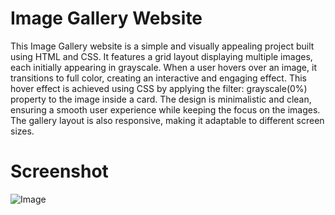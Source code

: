 # Image Gallery Website

This Image Gallery website is a simple and visually appealing project built using HTML and CSS. It features a grid layout displaying multiple images, each initially appearing in grayscale. When a user hovers over an image, it transitions to full color, creating an interactive and engaging effect. This hover effect is achieved using CSS by applying the filter: grayscale(0%) property to the image inside a card. The design is minimalistic and clean, ensuring a smooth user experience while keeping the focus on the images. The gallery layout is also responsive, making it adaptable to different screen sizes.

# Screenshot

![Image](https://github.com/user-attachments/assets/41dc67ee-1b4a-4fdb-b7a8-ce4d148e117b)
